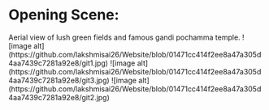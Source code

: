 
<h1>Opening Scene:</h1>Aerial view of lush green fields and famous gandi pochamma temple.
![image alt](https://github.com/lakshmisai26/Website/blob/01471cc414f2ee8a47a305d4aa7439c7281a92e8/git1.jpg)
![image alt](https://github.com/lakshmisai26/Website/blob/01471cc414f2ee8a47a305d4aa7439c7281a92e8/git3.jpg)
![image alt](https://github.com/lakshmisai26/Website/blob/01471cc414f2ee8a47a305d4aa7439c7281a92e8/git2.jpg)
